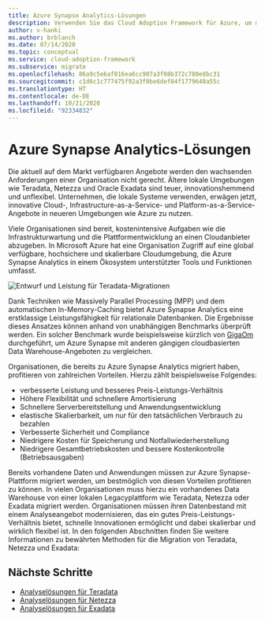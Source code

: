 ```yaml
---
title: Azure Synapse Analytics-Lösungen
description: Verwenden Sie das Cloud Adoption Framework für Azure, um mehr über Analyselösungen mit Teradata, Netezza und Exadata zu erfahren.
author: v-hanki
ms.author: brblanch
ms.date: 07/14/2020
ms.topic: conceptual
ms.service: cloud-adoption-framework
ms.subservice: migrate
ms.openlocfilehash: 86a9c5e6af016ea6cc907a3f08b372c780e8bc31
ms.sourcegitcommit: c1d6c1c777475f92a3f8be6def84f1779648a55c
ms.translationtype: HT
ms.contentlocale: de-DE
ms.lasthandoff: 10/21/2020
ms.locfileid: "92334832"
---
```

<!-- cSpell:ignore Giga -->

# <a name="azure-synapse-analytics-solutions"></a>Azure Synapse Analytics-Lösungen

Die aktuell auf dem Markt verfügbaren Angebote werden den wachsenden Anforderungen einer Organisation nicht gerecht. Ältere lokale Umgebungen wie Teradata, Netezza und Oracle Exadata sind teuer, innovationshemmend und unflexibel. Unternehmen, die lokale Systeme verwenden, erwägen jetzt, innovative Cloud-, Infrastructure-as-a-Service- und Platform-as-a-Service-Angebote in neueren Umgebungen wie Azure zu nutzen.

Viele Organisationen sind bereit, kostenintensive Aufgaben wie die Infrastrukturwartung und die Plattformentwicklung an einen Cloudanbieter abzugeben. In Microsoft Azure hat eine Organisation Zugriff auf eine global verfügbare, hochsichere und skalierbare Cloudumgebung, die Azure Synapse Analytics in einem Ökosystem unterstützter Tools und Funktionen umfasst.

![Entwurf und Leistung für Teradata-Migrationen](../../../_images/analytics/analytics-solutions-overview.png)

Dank Techniken wie Massively Parallel Processing (MPP) und dem automatischen In-Memory-Caching bietet Azure Synapse Analytics eine erstklassige Leistungsfähigkeit für relationale Datenbanken. Die Ergebnisse dieses Ansatzes können anhand von unabhängigen Benchmarks überprüft werden. Ein solcher Benchmark wurde beispielsweise kürzlich von [GigaOm](https://gigaom.com) durchgeführt, um Azure Synapse mit anderen gängigen cloudbasierten Data Warehouse-Angeboten zu vergleichen.

Organisationen, die bereits zu Azure Synapse Analytics migriert haben, profitieren von zahlreichen Vorteilen. Hierzu zählt beispielsweise Folgendes:

- verbesserte Leistung und besseres Preis-Leistungs-Verhältnis
- Höhere Flexibilität und schnellere Amortisierung
- Schnellere Serverbereitstellung und Anwendungsentwicklung
- elastische Skalierbarkeit, um nur für den tatsächlichen Verbrauch zu bezahlen
- Verbesserte Sicherheit und Compliance
- Niedrigere Kosten für Speicherung und Notfallwiederherstellung
- Niedrigere Gesamtbetriebskosten und bessere Kostenkontrolle (Betriebsausgaben)

Bereits vorhandene Daten und Anwendungen müssen zur Azure Synapse-Plattform migriert werden, um bestmöglich von diesen Vorteilen profitieren zu können. In vielen Organisationen muss hierzu ein vorhandenes Data Warehouse von einer lokalen Legacyplattform wie Teradata, Netezza oder Exadata migriert werden. Organisationen müssen ihren Datenbestand mit einem Analyseangebot modernisieren, das ein gutes Preis-Leistungs-Verhältnis bietet, schnelle Innovationen ermöglicht und dabei skalierbar und wirklich flexibel ist. In den folgenden Abschnitten finden Sie weitere Informationen zu bewährten Methoden für die Migration von Teradata, Netezza und Exadata:

## <a name="next-steps"></a>Nächste Schritte

- [Analyselösungen für Teradata](./analytics-solutions-teradata.md)
- [Analyselösungen für Netezza](./analytics-solutions-netezza.md)
- [Analyselösungen für Exadata](./analytics-solutions-exadata.md)
